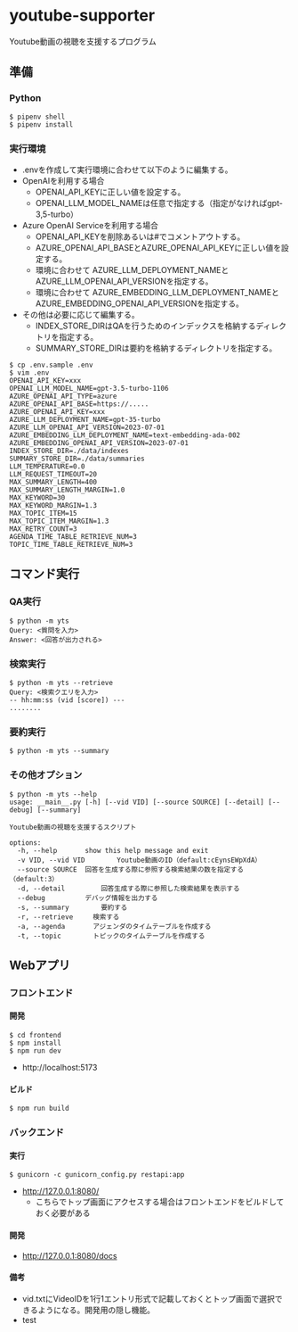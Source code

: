 # youtube-supporter

Youtube動画の視聴を支援するプログラム

## 準備

### Python

```
$ pipenv shell
$ pipenv install
```

### 実行環境

* .envを作成して実行環境に合わせて以下のように編集する。
* OpenAIを利用する場合
  * OPENAI_API_KEYに正しい値を設定する。
  * OPENAI_LLM_MODEL_NAMEは任意で指定する（指定がなければgpt-3,5-turbo）
* Azure OpenAI Serviceを利用する場合
  * OPENAI_API_KEYを削除あるいは#でコメントアウトする。
  * AZURE_OPENAI_API_BASEとAZURE_OPENAI_API_KEYに正しい値を設定する。
  * 環境に合わせて AZURE_LLM_DEPLOYMENT_NAMEとAZURE_LLM_OPENAI_API_VERSIONを指定する。
  * 環境に合わせて AZURE_EMBEDDING_LLM_DEPLOYMENT_NAMEとAZURE_EMBEDDING_OPENAI_API_VERSIONを指定する。
* その他は必要に応じて編集する。
  * INDEX_STORE_DIRはQAを行うためのインデックスを格納するディレクトリを指定する。
  * SUMMARY_STORE_DIRは要約を格納するディレクトリを指定する。

```
$ cp .env.sample .env
$ vim .env
OPENAI_API_KEY=xxx
OPENAI_LLM_MODEL_NAME=gpt-3.5-turbo-1106
AZURE_OPENAI_API_TYPE=azure
AZURE_OPENAI_API_BASE=https://.....
AZURE_OPENAI_API_KEY=xxx
AZURE_LLM_DEPLOYMENT_NAME=gpt-35-turbo
AZURE_LLM_OPENAI_API_VERSION=2023-07-01
AZURE_EMBEDDING_LLM_DEPLOYMENT_NAME=text-embedding-ada-002
AZURE_EMBEDDING_OPENAI_API_VERSION=2023-07-01
INDEX_STORE_DIR=./data/indexes
SUMMARY_STORE_DIR=./data/summaries
LLM_TEMPERATURE=0.0
LLM_REQUEST_TIMEOUT=20
MAX_SUMMARY_LENGTH=400
MAX_SUMMARY_LENGTH_MARGIN=1.0
MAX_KEYWORD=30
MAX_KEYWORD_MARGIN=1.3
MAX_TOPIC_ITEM=15
MAX_TOPIC_ITEM_MARGIN=1.3
MAX_RETRY_COUNT=3
AGENDA_TIME_TABLE_RETRIEVE_NUM=3
TOPIC_TIME_TABLE_RETRIEVE_NUM=3
```

## コマンド実行

### QA実行

```
$ python -m yts
Query: <質問を入力>
Answer: <回答が出力される>
```

### 検索実行

```
$ python -m yts --retrieve
Query: <検索クエリを入力>
-- hh:mm:ss (vid [score]) ---
........
```

### 要約実行

```
$ python -m yts --summary
```


### その他オプション

```
$ python -m yts --help
usage: __main__.py [-h] [--vid VID] [--source SOURCE] [--detail] [--debug] [--summary]

Youtube動画の視聴を支援するスクリプト

options:
  -h, --help       show this help message and exit
  -v VID, --vid VID        Youtube動画のID（default:cEynsEWpXdA）
  --source SOURCE  回答を生成する際に参照する検索結果の数を指定する（default:3）
  -d, --detail         回答生成する際に参照した検索結果を表示する
  --debug          デバッグ情報を出力する
  -s, --summary        要約する
  -r, --retrieve     検索する
  -a, --agenda       アジェンダのタイムテーブルを作成する
  -t, --topic        トピックのタイムテーブルを作成する
```


## Webアプリ

### フロントエンド

#### 開発
```
$ cd frontend
$ npm install
$ npm run dev
```

* http://localhost:5173

#### ビルド
```
$ npm run build
```

### バックエンド
#### 実行
```
$ gunicorn -c gunicorn_config.py restapi:app
```

* http://127.0.0.1:8080/
  * こちらでトップ画面にアクセスする場合はフロントエンドをビルドしておく必要がある

#### 開発
* http://127.0.0.1:8080/docs

#### 備考
* vid.txtにVideoIDを1行1エントリ形式で記載しておくとトップ画面で選択できるようになる。開発用の隠し機能。
* test

